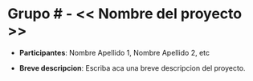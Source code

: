# Grupo # - << Nombre del proyecto >>

- **Participantes**: Nombre Apellido 1, Nombre Apellido 2, etc

- **Breve descripcion**: Escriba aca una breve descripcion del proyecto. 

